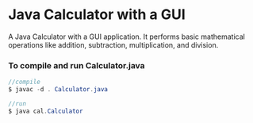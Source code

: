 # Java Calculator with a GUI

A Java Calculator with a GUI application. It performs basic mathematical operations like addition, subtraction, multiplication, and division.

### To compile and run Calculator.java

```java
//compile
$ javac -d . Calculator.java

//run
$ java cal.Calculator
```
